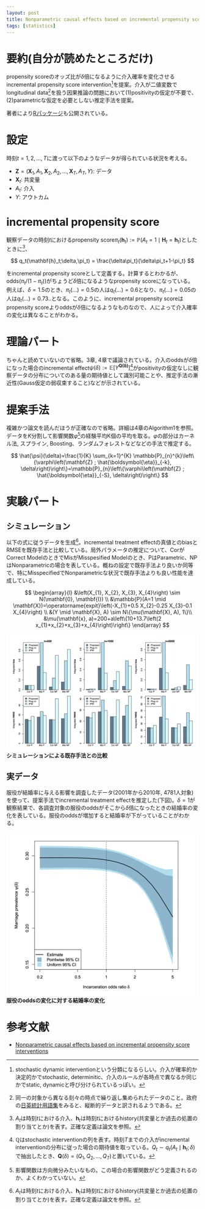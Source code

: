 ```yaml
---
layout: post
title: Nonparametric causal effects based on incremental propensity score interventions を読んだ
tags: [statistics]
---
```


# 要約(自分が読めたところだけ)

propensity scoreのオッズ比が$\delta$倍になるように介入確率を変化させるincremental propensity score intervention[^1]を提案。介入が二値変数でlongitudinal data[^2]を扱う因果推論の問題において(1)positivityの仮定が不要で、(2)parametricな仮定を必要としない推定手法を提案。

著者により[Rパッケージ](https://github.com/ehkennedy/npcausal)も公開されている。

[^1]: stochastic dynamic interventionという分類になるらしい。介入が確率的か決定的かでstochastic, determinitic、介入のルールが各時点で異なるか同じかでstatic, dynamicと呼び分けられているっぽい。
[^2]: 同一の対象から異なる刻々の時点で繰り返し集められたデータのこと。政府の[日英統計用語集](https://www.e-stat.go.jp/classifications/terms/90/00/4071)をみると、縦断的データと訳されるようである。

# 設定

時刻$t=1,2,\ldots,T$に渡って以下のようなデータが得られている状況を考える。

- $\mathbf{Z}=(\mathbf{X}_1, A_1, \mathbf{X}_2, A_2,\dots,\mathbf{X}_T,A_T,Y)$: データ
- $\mathbf{X}_t$: 共変量
- $A_t$: 介入
- $Y$: アウトカム

# incremental propensity score

観察データの時刻$t$におけるpropensity score$\pi_t(\mathbf{h}_t):=\mathbb{P}(A_t=1\mid\mathbf{H}_t=\mathbf{h}_t)$としたときに[^3]、

$$
q_t(\mathbf{h}_t;\delta,\pi_t) = \frac{\delta\pi_t}{\delta\pi_t+1-\pi_t}
$$

をincremental propensity scoreとして定義する。計算するとわかるが、odds($\pi_t/(1-\pi_t)$)がちょうど$\delta$倍になるようなpropensity scoreになっている。
例えば、$\delta=1.5$のとき、$\pi_t(\dots)=0.5$の人は$q_t(\dots)=0.6$となり、$\pi_t(\dots)=0.05$の人は$q_t(\dots)=0.73..$となる。このように、incremental propensity scoreはpropensity scoreよりoddsが$\delta$倍になるようなものなので、人によって介入確率の変化は異なることがわかる。

[^3]: $A_t$は時刻$t$における介入、$\mathbf{h}_t$は時刻$t$におけるhistory(共変量とか過去の処置の割り当てとか)を表す。正確な定義は論文を参照。

# 理論パート

ちゃんと読めていないので省略。3章, 4章で議論されている。介入のoddsが$\delta$倍になった場合のincremental effect$\psi(\delta):=\mathbb{E}[Y^{\mathbf{Q(\delta)}}]$[^4]がpositivityの仮定なしに観察データの分布についてのある量の期待値として識別可能ことや、推定手法の漸近性(Gauss仮定の弱収束すること)などが示されている。

[^4]: $\mathbb{Q}$はstochastic interventionの列を表す。時刻$T$までの介入がincremental interventionの分布に従った場合の期待値を取っている。$Q_t\sim q_t(A_t\mid\mathbf{h}_t;\delta)$で抽出したとき、$\mathbf{Q}(\delta)=(Q_1,Q_2,\dots,Q_T)$と置いている。

# 提案手法

複雑かつ論文を読んだほうが正確なので省略。詳細は4章のAlgorithm1を参照。データを$K$分割して影響関数$\varphi$[^5]の経験平均K個の平均を取る。$\varphi$の部分はカーネル法, スプライン, Boosting、ランダムフォレストなどなどの手法で推定する。

$$
\hat{\psi}(\delta)=\frac{1}{K} \sum_{k=1}^{K} \mathbb{P}_{n}^{k}\left\{\varphi\left(\mathbf{Z} ; \hat{\boldsymbol{\eta}}_{-k}, \delta\right)\right\}=\mathbb{P}_{n}\left\{\varphi\left(\mathbf{Z} ; \hat{\boldsymbol{\eta}}_{-S}, \delta\right)\right\}
$$

[^5]: 影響関数は方向微分みたいなもの。この場合の影響関数がどう定義されるのか、よくわかっていない。

# 実験パート

## シミュレーション

以下の式に従うデータを生成[^3]。incremental treatment effectの真値とのbiasとRMSEを既存手法と比較している。局外パラメータの推定について、CorがCorrect ModelのときでMisがMisspesified Modelのとき、PはParametric、NPはNonparametricの場合を表している。概ねの設定で既存手法より良いか同等で、特にMisspecifiedでNonparametricな状況で既存手法よりも良い性能を達成している。

$$
\begin{array}{l}
&\left(X_{1}, X_{2}, X_{3}, X_{4}\right) \sim N(\mathbf{0}, \mathbf{I}) \\
&\mathbb{P}(A=1 \mid \mathbf{X})=\operatorname{expit}\left(-X_{1}+0.5 X_{2}-0.25 X_{3}-0.1 X_{4}\right) \\
&(Y \mid \mathbf{X}, A) \sim N\{\mu(\mathbf{X}, A), 1\}\\
&\mu(\mathbf{x}, a)=200+a\left\{10+13.7\left(2 x_{1}+x_{2}+x_{3}+x_{4}\right)\right\}
\end{array}
$$

![fig2](/images/incremental_intervention_fig2.png)
**シミュレーションによる既存手法との比較**

[^3]: このシミュレーションの設定はpropensity scoreの推定が不安定になる例として知られているらしい。詳しくは論文参照。

## 実データ

服役が結婚率に与える影響を調査したデータ(2001年から2010年, 4781人対象)を使って、提案手法でincremental treatment effectを推定した(下図)。$\delta=1$が観察結果で、各調査対象の服役のoddsがそこから$\delta$倍になったときの結婚率の変化を表している。服役のoddsが増加すると結婚率が下がっていることがわかる。

![fig3](/images/incremental_intervention_fig3.png)
**服役のoddsの変化に対する結婚率の変化**



# 参考文献
- [Nonparametric causal effects based on incremental propensity score interventions](https://arxiv.org/abs/1704.00211)